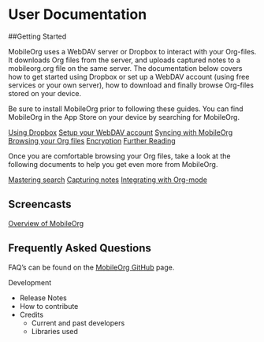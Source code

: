 # User Documentation

##Getting Started

MobileOrg uses a WebDAV server or Dropbox to interact with your
Org-files. It downloads Org files from the server, and uploads
captured notes to a mobileorg.org file on the same server. The
documentation below covers how to get started using Dropbox or set up
a WebDAV account (using free services or your own server), how to
download and finally browse Org-files stored on your device.

Be sure to install MobileOrg prior to following these guides. You can
find MobileOrg in the App Store on your device by searching for
MobileOrg.

[Using Dropbox](UsingDropbox.md)
[Setup your WebDAV account](UsingWebDAV.md)
[Syncing with MobileOrg](Syncing.md)
[Browsing your Org files](Browsing.md)
[Encryption](Encryption.md)
[Further Reading](FurtherReading.md)

Once you are comfortable browsing your Org files, take a look at the
following documents to help you get even more from MobileOrg.

[Mastering search](MasteringSearch.md)
[Capturing notes](CapturingNotes.md)
[Integrating with Org-mode](IntegratingWithOrgMode.md)

## Screencasts

[Overview of MobileOrg](Overview.md)

## Frequently Asked Questions

FAQ’s can be found on the
[MobileOrg GitHub](https://github.com/MobileOrg/mobileorg) page.

Development
- Release Notes
- How to contribute
- Credits
  - Current and past developers
  - Libraries used
